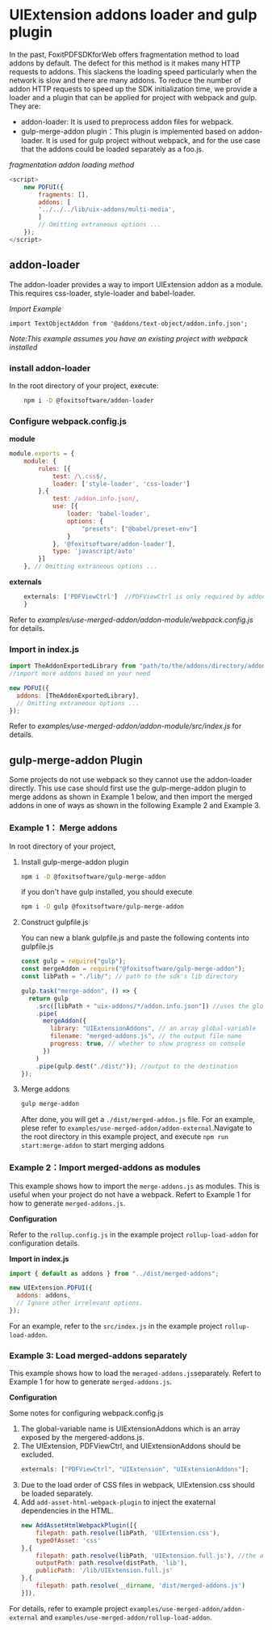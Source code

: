 # UIExtension addons loader and gulp plugin

In the past, FoxitPDFSDKforWeb offers fragmentation method to load addons by default. The defect for this method is it makes many HTTP requests to addons. This slackens the loading speed particularly when the network is slow and there are many addons. To reduce the number of addon HTTP requests to speed up the SDK initialization time, we provide a loader and a plugin that can be applied for project with webpack and gulp. They are:

- addon-loader: It is used to preprocess addon files for webpack.
- gulp-merge-addon plugin：This plugin is implemented based on addon-loader. It is used for gulp project without webpack, and for the use case that the addons could be loaded separately as a foo.js.

_fragmentation addon loading method_

```js
<script>
    new PDFUI({
        fragments: [],
        addons: [
        '../../../lib/uix-addons/multi-media',
        ]
        // Omitting extraneous options ...
    });
</script>
```

## addon-loader

The addon-loader provides a way to import UIExtension addon as a module. This requires css-loader, style-loader and babel-loader.

_Import Example_

```
import TextObjectAddon from '@addons/text-object/addon.info.json';
```

_Note:This example assumes you have an existing project with webpack installed_

### install addon-loader

In the root directory of your project, execute:

```sh
    npm i -D @foxitsoftware/addon-loader
```

### Configure webpack.config.js

**module**

```js
module.exports = {
    module: {
        rules: [{
            test: /\.css$/,
            loader: ['style-loader', 'css-loader']
        },{
            test: /addon.info.json/,
            use: [{
                loader: 'babel-loader',
                options: {
                    "presets": ["@babel/preset-env"]
                }
            }, '@foxitsoftware/addon-loader'],
            type: 'javascript/auto'
        }]
    }, // Omitting extraneous options ...

```

**externals**

```js
    externals: ['PDFViewCtrl']  //PDFViewCtrl is only required by addon-loader
	}
```

Refer to _examples/use-merged-addon/addon-module/webpack.config.js_ for details.

### Import in index.js

```js
import TheAddonExportedLibrary from "path/to/the/addons/directory/addon.info.json";
//import more addons based on your need

new PDFUI({
  addons: [TheAddonExportedLibrary],
  // Omitting extraneous options ...
});
```

Refer to *examples/use-merged-addon/addon-module/src/index.js* for details.

## gulp-merge-addon Plugin

Some projects do not use webpack so they cannot use the addon-loader directly. This use case should first use the gulp-merge-addon plugin to merge addons as shown in Example 1 below, and then import the merged addons in one of ways as shown in the following Example 2 and Example 3. 

### Example 1： Merge addons

In root directory of your project, 

1. Install gulp-merge-addon plugin
   ```sh
   npm i -D @foxitsoftware/gulp-merge-addon
   ```

   if you don't have gulp installed, you should execute

   ```sh
   npm i -D gulp @foxitsoftware/gulp-merge-addon
   ```

2. Construct gulpfile.js

    You can new a blank gulpfile.js and paste the following contents into gulpfile.js

   ```js
   const gulp = require("gulp");
   const mergeAddon = require("@foxitsoftware/gulp-merge-addon");
   const libPath = "./lib/"; // path to the sdk's lib directory

   gulp.task("merge-addon", () => {
     return gulp
       .src([libPath + "uix-addons/*/addon.info.json"]) //uses the glob rule to match all addons in uix-addon
       .pipe(
         mergeAddon({
           library: "UIExtensionAddons", // an array global-variable
           filename: "merged-addons.js", // the output file name
           progress: true, // whether to show progress on console
         })
       )
       .pipe(gulp.dest("./dist/")); //output to the destination
   });
   ```

3. Merge addons

   ```sh 
   gulp merge-addon
   ```
   After done, you will get a `./dist/merged-addon.js` file. 
   For an example, plese refer to `examples/use-merged-addon/addon-external`.Navigate to the root directory in this example project, and execute `npm run start:merge-addon` to start merging addons

### Example 2：Import merged-addons as modules

This example shows how to import the `merge-addons.js` as modules. This is useful when your project do not have a webpack. Refert to Example 1 for how to generate `merged-addons.js`.

**Configuration** 

Refer to the `rollup.config.js` in the example project  `rollup-load-addon` for configuration details.

**Import in index.js**

```js
import { default as addons } from "../dist/merged-addons";

new UIExtension.PDFUI({
  addons: addons,
  // Ignore other irrelevant options.
});
```
For an example, refer to the `src/index.js` in the example project `rollup-load-addon`.

### Example 3: Load merged-addons separately

This example shows how to load the `meraged-addons.js`separately. Refert to Example 1 for how to generate `merged-addons.js`.

**Configuration** 

Some notes for configuring webpack.config.js

1. The global-variable name is UIExtensionAddons which is an array exposed by the mergered-addons.js.
2. The UIExtension, PDFViewCtrl, and UIExtensionAddons should be excluded.
   ```js
   externals: ["PDFViewCtrl", "UIExtension", "UIExtensionAddons"];
   ```
3. Due to the load order of CSS files in webpack, UIExtension.css should be loaded separately.
4. Add `add-asset-html-webpack-plugin` to inject the exaternal dependencies in the HTML.
   ```js
   new AddAssetHtmlWebpackPlugin([{
       filepath: path.resolve(libPath, 'UIExtension.css'),
       typeOfAsset: 'css'
   },{
       filepath: path.resolve(libPath, 'UIExtension.full.js'), //the addon doesn't run until UIExtension.full.js is loaded.
       outputPath: path.resolve(distPath, 'lib'),
       publicPath: '/lib/UIExtension.full.js'
   },{
       filepath: path.resolve(__dirname, 'dist/merged-addons.js')
   }]),
   ```

For details, refer to example project `examples/use-merged-addon/addon-external` and `examples/use-merged-addon/rollup-load-addon`.
